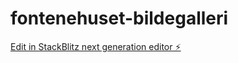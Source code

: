 # fontenehuset-bildegalleri

[Edit in StackBlitz next generation editor ⚡️](https://stackblitz.com/~/github.com/amaliebernes/fontenehuset-bildegalleri)